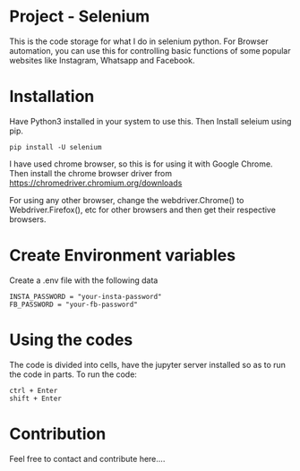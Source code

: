 # Project - Selenium
 This is the code storage for what I do in selenium python.
 For Browser automation, you can use this for controlling basic functions of some popular websites like Instagram, Whatsapp and Facebook.

# Installation
 Have Python3 installed in your system to use this.
 Then Install seleium using pip.
 ```
 pip install -U selenium
 ```

 I have used chrome browser, so this is for using it with Google Chrome.
 Then install the chrome browser driver from https://chromedriver.chromium.org/downloads

 For using any other browser, change the webdriver.Chrome() to Webdriver.Firefox(), etc for other browsers and then get their respective browsers.

# Create Environment variables
 Create a .env file with the following data
 ```
 INSTA_PASSWORD = "your-insta-password"
 FB_PASSWORD = "your-fb-password"
 ```

# Using the codes
 The code is divided into cells, have the jupyter server installed so as to run the code in parts.
 To run the code:
 ```
 ctrl + Enter
 shift + Enter
 ```

# Contribution
 Feel free to contact and contribute here....
